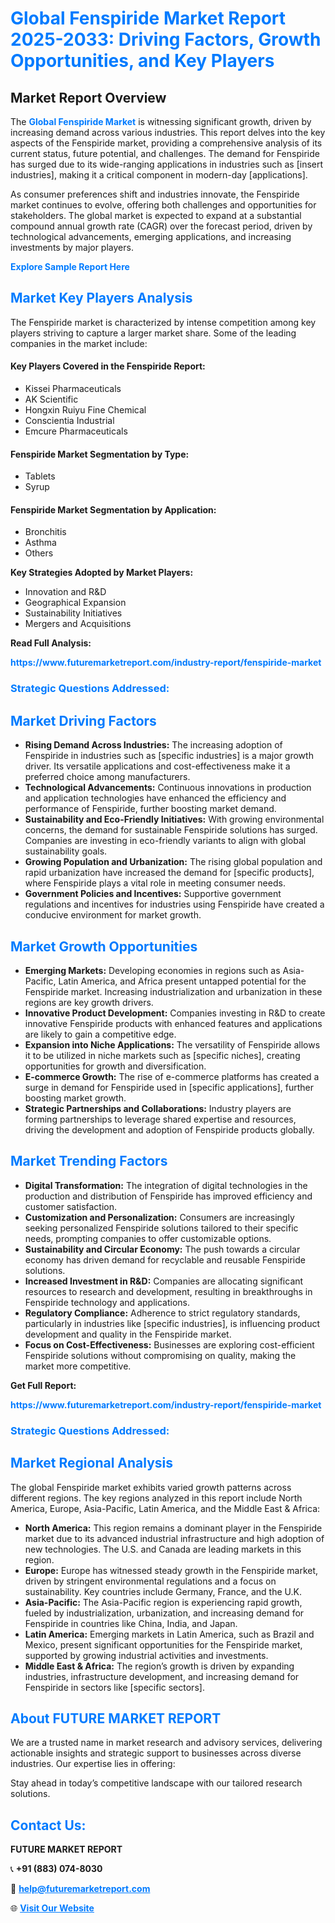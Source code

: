<h1 style="color: #007BFF;">Global Fenspiride Market Report 2025-2033: Driving Factors, Growth Opportunities, and Key Players</h1>

<section id="overview">
<h2>Market Report Overview</h2>
<p>The <a href="https://www.futuremarketreport.com/industry-report/fenspiride-market" style="color: #007BFF; text-decoration: none;"><strong>Global Fenspiride Market</strong></a> is witnessing significant growth, driven by increasing demand across various industries. This report delves into the key aspects of the Fenspiride market, providing a comprehensive analysis of its current status, future potential, and challenges. The demand for Fenspiride has surged due to its wide-ranging applications in industries such as [insert industries], making it a critical component in modern-day [applications].</p>
<p>As consumer preferences shift and industries innovate, the Fenspiride market continues to evolve, offering both challenges and opportunities for stakeholders. The global market is expected to expand at a substantial compound annual growth rate (CAGR) over the forecast period, driven by technological advancements, emerging applications, and increasing investments by major players.</p>
</section>

<section id="overview">
<p><a href="https://www.futuremarketreport.com/request-sample/reportId=79804" style="color: #007BFF; text-decoration: none;"><strong>Explore Sample Report Here</strong></a></p>
</section>

<section id="key-players">
<h2 style="color: #007BFF;">Market Key Players Analysis</h2>
<p>The Fenspiride market is characterized by intense competition among key players striving to capture a larger market share. Some of the leading companies in the market include:</p>
<h4>Key Players Covered in the Fenspiride Report:</h4>
<ul><li>Kissei Pharmaceuticals</li><li>AK Scientific</li><li>Hongxin Ruiyu Fine Chemical</li><li>Conscientia Industrial</li><li>Emcure Pharmaceuticals</li></ul>
<h4>Fenspiride Market Segmentation by Type:</h4>
<ul><li>Tablets</li><li>Syrup</li></ul>

<h4>Fenspiride Market Segmentation by Application:</h4>
<ul><li>Bronchitis</li><li>Asthma</li><li>Others</li></ul>
<p><strong>Key Strategies Adopted by Market Players:</strong></p>
<ul>
<li>Innovation and R&D</li>
<li>Geographical Expansion</li>
<li>Sustainability Initiatives</li>
<li>Mergers and Acquisitions</li>
</ul>
</section>

<section>
<p><strong>Read Full Analysis: </strong></p><a href="https://www.futuremarketreport.com/industry-report/fenspiride-market" style="color: #007BFF; text-decoration: none;"><strong>https://www.futuremarketreport.com/industry-report/fenspiride-market</strong></a>
<h3 style="color: #007BFF;">Strategic Questions Addressed:</h3>
</section>

<section id="driving-factors">
<h2 style="color: #007BFF;">Market Driving Factors</h2>
<ul>
<li><strong>Rising Demand Across Industries:</strong> The increasing adoption of Fenspiride in industries such as [specific industries] is a major growth driver. Its versatile applications and cost-effectiveness make it a preferred choice among manufacturers.</li>
<li><strong>Technological Advancements:</strong> Continuous innovations in production and application technologies have enhanced the efficiency and performance of Fenspiride, further boosting market demand.</li>
<li><strong>Sustainability and Eco-Friendly Initiatives:</strong> With growing environmental concerns, the demand for sustainable Fenspiride solutions has surged. Companies are investing in eco-friendly variants to align with global sustainability goals.</li>
<li><strong>Growing Population and Urbanization:</strong> The rising global population and rapid urbanization have increased the demand for [specific products], where Fenspiride plays a vital role in meeting consumer needs.</li>
<li><strong>Government Policies and Incentives:</strong> Supportive government regulations and incentives for industries using Fenspiride have created a conducive environment for market growth.</li>
</ul>
</section>

<section id="growth-opportunities">
<h2 style="color: #007BFF;">Market Growth Opportunities</h2>
<ul>
<li><strong>Emerging Markets:</strong> Developing economies in regions such as Asia-Pacific, Latin America, and Africa present untapped potential for the Fenspiride market. Increasing industrialization and urbanization in these regions are key growth drivers.</li>
<li><strong>Innovative Product Development:</strong> Companies investing in R&D to create innovative Fenspiride products with enhanced features and applications are likely to gain a competitive edge.</li>
<li><strong>Expansion into Niche Applications:</strong> The versatility of Fenspiride allows it to be utilized in niche markets such as [specific niches], creating opportunities for growth and diversification.</li>
<li><strong>E-commerce Growth:</strong> The rise of e-commerce platforms has created a surge in demand for Fenspiride used in [specific applications], further boosting market growth.</li>
<li><strong>Strategic Partnerships and Collaborations:</strong> Industry players are forming partnerships to leverage shared expertise and resources, driving the development and adoption of Fenspiride products globally.</li>
</ul>
</section>

<section id="trending-factors">
<h2 style="color: #007BFF;">Market Trending Factors</h2>
<ul>
<li><strong>Digital Transformation:</strong> The integration of digital technologies in the production and distribution of Fenspiride has improved efficiency and customer satisfaction.</li>
<li><strong>Customization and Personalization:</strong> Consumers are increasingly seeking personalized Fenspiride solutions tailored to their specific needs, prompting companies to offer customizable options.</li>
<li><strong>Sustainability and Circular Economy:</strong> The push towards a circular economy has driven demand for recyclable and reusable Fenspiride solutions.</li>
<li><strong>Increased Investment in R&D:</strong> Companies are allocating significant resources to research and development, resulting in breakthroughs in Fenspiride technology and applications.</li>
<li><strong>Regulatory Compliance:</strong> Adherence to strict regulatory standards, particularly in industries like [specific industries], is influencing product development and quality in the Fenspiride market.</li>
<li><strong>Focus on Cost-Effectiveness:</strong> Businesses are exploring cost-efficient Fenspiride solutions without compromising on quality, making the market more competitive.</li>
</ul>
</section>

<section>
<p><strong>Get Full Report: </strong></p><a href="https://www.futuremarketreport.com/industry-report/fenspiride-market" style="color: #007BFF; text-decoration: none;"><strong>https://www.futuremarketreport.com/industry-report/fenspiride-market</strong></a>
<h3 style="color: #007BFF;">Strategic Questions Addressed:</h3>
</section>


<section id="regional-analysis">
<h2 style="color: #007BFF;">Market Regional Analysis</h2>
<p>The global Fenspiride market exhibits varied growth patterns across different regions. The key regions analyzed in this report include North America, Europe, Asia-Pacific, Latin America, and the Middle East & Africa:</p>
<ul>
<li><strong>North America:</strong> This region remains a dominant player in the Fenspiride market due to its advanced industrial infrastructure and high adoption of new technologies. The U.S. and Canada are leading markets in this region.</li>
<li><strong>Europe:</strong> Europe has witnessed steady growth in the Fenspiride market, driven by stringent environmental regulations and a focus on sustainability. Key countries include Germany, France, and the U.K.</li>
<li><strong>Asia-Pacific:</strong> The Asia-Pacific region is experiencing rapid growth, fueled by industrialization, urbanization, and increasing demand for Fenspiride in countries like China, India, and Japan.</li>
<li><strong>Latin America:</strong> Emerging markets in Latin America, such as Brazil and Mexico, present significant opportunities for the Fenspiride market, supported by growing industrial activities and investments.</li>
<li><strong>Middle East & Africa:</strong> The region’s growth is driven by expanding industries, infrastructure development, and increasing demand for Fenspiride in sectors like [specific sectors].</li>
</ul>
</section>

<footer>
<h2 style="color: #007BFF;">About FUTURE MARKET REPORT</h2>
<p>We are a trusted name in market research and advisory services, delivering actionable insights and strategic support to businesses across diverse industries. Our expertise lies in offering:</p>

<p>Stay ahead in today’s competitive landscape with our tailored research solutions.</p>

<h2 style="color: #007BFF;">Contact Us:</h2>
<p><strong>FUTURE MARKET REPORT</strong></p>
<p>📞 <strong>+91 (883) 074-8030</strong></p>
<p>📧 <strong><a href="mailto:help@futuremarketreport.com" style="color: #007BFF;">help@futuremarketreport.com</a></strong></p>
<p>🌐 <strong><a href="https://www.futuremarketreport.com/" style="color: #007BFF;">Visit Our Website</a></strong></p>
</footer>